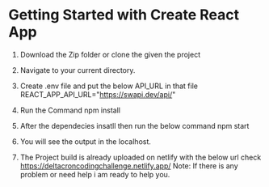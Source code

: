 # Getting Started with Create React App

1. Download the Zip folder or clone the given the project

2. Navigate to your current directory.

3. Create .env file and put the below API_URL in that file
   REACT_APP_API_URL="https://swapi.dev/api/"

4. Run the Command
   npm install

5. After the dependecies insatll then run the below command
   npm start

6. You will see the output in the localhost.

7. The Project build is already uploaded on netlify with the below url check
  https://deltacroncodingchallenge.netlify.app/
Note: If there is any problem or need help i am ready to help you.
